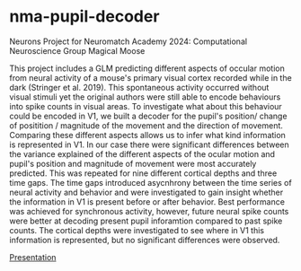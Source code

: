 # nma-pupil-decoder
Neurons Project for Neuromatch Academy 2024: Computational Neuroscience
Group Magical Moose

This project includes a GLM predicting different aspects of occular motion from neural activity of a mouse's primary visual cortex recorded while in the dark (Stringer et al. 2019).
This spontaneous activity occurred without visual stimuli yet the original authors were still able to encode behaviours into spike counts in visual areas. 
To investigate what about this behaviour could be encoded in V1, we built a decoder for the pupil's position/ change of positition / magnitude of the movement and the direction of movement.
Comparing these different aspects allows us to infer what kind information is represented in V1. In our case there were significant differences between the variance explained of the different aspects of the ocular motion 
and  pupil's position and magnitude of movement were most accurately predicted.
This was repeated for nine different cortical depths and three time gaps. The time gaps introduced asycnhrony between the time series of neural activity and behavior and were investigated to gain 
insight whether the information in V1 is present before or after behavior. Best performance was achieved for synchronous activity, however, future neural spike counts were better at decoding present pupil inforamtion compared to past spike counts.
The cortical depths were investigated to see where in V1 this information is represented, but no significant differences were observed.


[Presentation](https://docs.google.com/presentation/d/1x7VEihgfQRQ2Yg0mqw_QGaB-aGzEjEcc/edit?usp=sharing&ouid=109602866614278695540&rtpof=true&sd=true)
